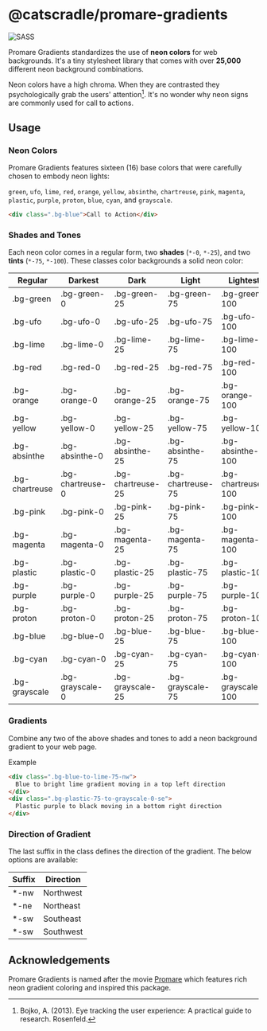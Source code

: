 # @catscradle/promare-gradients

![SASS](https://img.shields.io/badge/-Sass-CC6699?style=flat-square&logo=sass&logoColor=white)

Promare Gradients standardizes the use of **neon colors** for web backgrounds.
It's a tiny stylesheet library that comes with over **25,000** different neon
background combinations.

Neon colors have a high chroma. When they are contrasted they psychologically
grab the users' attention[^1]. It's no wonder why neon signs are commonly used
for call to actions.

## Usage

### Neon Colors

Promare Gradients features sixteen (16) base colors that were carefully chosen
to embody neon lights:

`green`, `ufo`, `lime`, `red`, `orange`, `yellow`, `absinthe`, `chartreuse`,
`pink`, `magenta`, `plastic`, `purple`, `proton`, `blue`, `cyan`, and
`grayscale`.

```html
<div class=".bg-blue">Call to Action</div>
```

### Shades and Tones

Each neon color comes in a regular form, two **shades** (`*-0`, `*-25`), and two
**tints** (`*-75`, `*-100`). These classes color backgrounds a solid neon color:

| Regular        | Darkest          | Dark              | Light             | Lightest           |
| -------------- | ---------------- | ----------------- | ----------------- | ------------------ |
| .bg-green      | .bg-green-0      | .bg-green-25      | .bg-green-75      | .bg-green-100      |
| .bg-ufo        | .bg-ufo-0        | .bg-ufo-25        | .bg-ufo-75        | .bg-ufo-100        |
| .bg-lime       | .bg-lime-0       | .bg-lime-25       | .bg-lime-75       | .bg-lime-100       |
| .bg-red        | .bg-red-0        | .bg-red-25        | .bg-red-75        | .bg-red-100        |
| .bg-orange     | .bg-orange-0     | .bg-orange-25     | .bg-orange-75     | .bg-orange-100     |
| .bg-yellow     | .bg-yellow-0     | .bg-yellow-25     | .bg-yellow-75     | .bg-yellow-100     |
| .bg-absinthe   | .bg-absinthe-0   | .bg-absinthe-25   | .bg-absinthe-75   | .bg-absinthe-100   |
| .bg-chartreuse | .bg-chartreuse-0 | .bg-chartreuse-25 | .bg-chartreuse-75 | .bg-chartreuse-100 |
| .bg-pink       | .bg-pink-0       | .bg-pink-25       | .bg-pink-75       | .bg-pink-100       |
| .bg-magenta    | .bg-magenta-0    | .bg-magenta-25    | .bg-magenta-75    | .bg-magenta-100    |
| .bg-plastic    | .bg-plastic-0    | .bg-plastic-25    | .bg-plastic-75    | .bg-plastic-100    |
| .bg-purple     | .bg-purple-0     | .bg-purple-25     | .bg-purple-75     | .bg-purple-100     |
| .bg-proton     | .bg-proton-0     | .bg-proton-25     | .bg-proton-75     | .bg-proton-100     |
| .bg-blue       | .bg-blue-0       | .bg-blue-25       | .bg-blue-75       | .bg-blue-100       |
| .bg-cyan       | .bg-cyan-0       | .bg-cyan-25       | .bg-cyan-75       | .bg-cyan-100       |
| .bg-grayscale  | .bg-grayscale-0  | .bg-grayscale-25  | .bg-grayscale-75  | .bg-grayscale-100  |

### Gradients

Combine any two of the above shades and tones to add a neon background gradient
to your web page.

Example

```html
<div class=".bg-blue-to-lime-75-nw">
  Blue to bright lime gradient moving in a top left direction
</div>
<div class=".bg-plastic-75-to-grayscale-0-se">
  Plastic purple to black moving in a bottom right direction
</div>
```

### Direction of Gradient

The last suffix in the class defines the direction of the gradient. The below
options are available:

| Suffix | Direction |
| ------ | --------- |
| \*-nw  | Northwest |
| \*-ne  | Northeast |
| \*-sw  | Southeast |
| \*-sw  | Southwest |

## Acknowledgements

Promare Gradients is named after the movie
[Promare](https://en.wikipedia.org/wiki/Promare) which features rich neon
gradient coloring and inspired this package.

[^1]:
    Bojko, A. (2013). Eye tracking the user experience: A practical guide to
    research. Rosenfeld.
